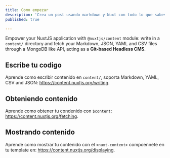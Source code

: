 ```yaml
---
title: Como empezar
description: 'Crea un post usando markdown y Nuxt con todo lo que sabes y deseas usando lo que aprendiste en VUE'
published: true

---
```


Empower your NuxtJS application with `@nuxtjs/content` module: write in a `content/` directory and fetch your Markdown, JSON, YAML and CSV files through a MongoDB like API, acting as a **Git-based Headless CMS**.

## Escribe tu codigo

Aprende como escribir contenido en `content/`, soporta Markdown, YAML, CSV and JSON: https://content.nuxtjs.org/writing.

## Obteniendo contenido

Aprende como obtener tu condenido con `$content`: https://content.nuxtjs.org/fetching.

## Mostrando contenido

Aprende como mostrar tu contenido con el `<nuxt-content>` compoennete en tu template en: https://content.nuxtjs.org/displaying.
